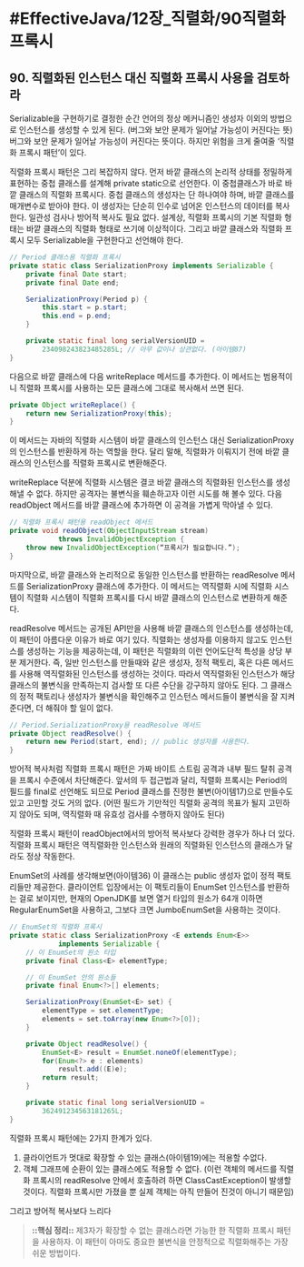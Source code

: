 # #EffectiveJava/12장_직렬화/90직렬화프록시


## 90. 직렬화된 인스턴스 대신 직렬화 프록시 사용을 검토하라


Serializable을 구현하기로 결정한 순간 언어의 정상 메커니즘인 생성자 이외의 방법으로 인스턴스를 생성할 수 있게 된다. (버그와 보안 문제가 일어날 가능성이 커진다는 뜻)
버그와 보안 문제가 일어날 가능성이 커진다는 뜻이다. 하지만 위험을 크게 줄여줄 ‘직렬화 프록시 패턴’이 있다.

직렬화 프록시 패턴은 그리 복잡하지 않다. 먼저 바깥 클래스의 논리적 상태를 정밀하게 표현하는 중첩 클래스를 설계해 private static으로 선언한다. 이 중첩클래스가 바로 바깥 클래스의 직렬화 프록시다. 중첩 클래스의 생성자는 단 하나여야 하며, 바깥 클래스를 매개변수로 받아야 한다. 이 생성자는 단순히 인수로 넘어온 인스턴스의 데이터를 복사한다. 일관성 검사나 방어적 복사도 필요 없다. 설계상, 직렬화 프록시의 기본 직렬화 형태는 바깥 클래스의 직렬화 형태로 쓰기에 이상적이다. 그리고 바깥 클래스와 직렬화 프록시 모두 Serializable을 구현한다고 선언해야 한다.

```java
// Period 클래스용 직렬화 프록시
private static class SerializationProxy implements Serializable {
	private final Date start;
	private final Date end;

	SerializationProxy(Period p) {
		this.start = p.start;
		this.end = p.end;
	}

	private static final long serialVersionUID = 
		234098243823485285L; // 아무 값이나 상관없다. (아이템87)
}
```

다음으로 바깥 클래스에 다음 writeReplace 메서드를 추가한다. 이 메서드는 범용적이니 직렬화 프록시를 사용하는 모든 클래스에 그대로 복사해서 쓰면 된다.

```java
private Object writeReplace() {
	return new SerializationProxy(this);
}
```

이 메서드는 자바의 직렬화 시스템이 바깥 클래스의 인스턴스 대신 SerializationProxy의 인스턴스를 반환하게 하는 역할을 한다. 달리 말해, 직렬화가 이뤄지기 전에 바깥 클래스의 인스턴스를 직렬화 프록시로 변환해준다.

writeReplace 덕분에 직렬화 시스템은 결코 바깥 클래스의 직렬화된 인스턴스를 생성해낼 수 없다. 하지만 공격자는 불변식을 훼손하고자 이런 시도를 해 볼수 있다. 다음 readObject 메서드를 바깥 클래스에 추가하면 이 공격을 가볍게 막아낼 수 있다.

```java
// 직렬화 프록시 패턴용 readObject 메서드
private void readObject(ObjectInputStream stream)
			throws InvalidObjectException {
	throw new InvalidObjectException(“프록시가 필요합니다.”);
}
```

마지막으로, 바깥 클래스와 논리적으로 동일한 인스턴스를 반환하는 readResolve 메서드를 SerializationProxy 클래스에 추가한다. 이 메서드는 역직렬화 시에 직렬화 시스템이 직렬화 시스템이 직렬화 프록시를 다시 바깥 클래스의 인스턴스로 변환하게 해준다.

readResolve 메서드는 공개된 API만을 사용해 바깥 클래스의 인스턴스를 생성하는데, 이 패턴이 아름다운 이유가 바로 여기 있다. 직렬화는 생성자를 이용하지 않고도 인스턴스를 생성하는 기능을 제공하는데, 이 패턴은 직렬화의 이런 언어도단적 특성을 상당 부분 제거한다. 즉, 일반 인스턴스를 만들때와 같은 생성자, 정적 팩토리, 혹은 다른 메서드를 사용해 역직렬화된 인스턴스를 생성하는 것이다. 따라서 역직렬화된 인스턴스가 해당 클래스의 불변식을 만족하는지 검사할 또 다른 수단을 강구하지 않아도 된다. 그 클래스의 정적 팩토리나 생성자가 불변식을 확인해주고 인스턴스 메서드들이 불변식을 잘 지켜준다면, 더 해줘야 할 일이 없다.

```java
// Period.SerializationProxy용 readResolve 메서드
private Object readResolve() {
	return new Period(start, end); // public 생성자를 사용한다.
}
```

방어적 복사처럼 직렬화 프록시 패턴은 가짜 바이트 스트림 공격과 내부 필드 탈취 공격을 프록시 수준에서 차단해준다. 앞서의 두 접근법과 달리, 직렬화 프록시는 Period의 필드를 final로 선언해도 되므로 Period 클래스를 진정한 불변(아이템17)으로 만들수도 있고 고민할 것도 거의 없다. (어떤 필드가 기만적인 직렬화 공격의 목표가 될지 고민하지 않아도 되며, 역직렬화 때 유효성 검사를 수행하지 않아도 된다)

직렬화 프록시 패턴이 readObject에서의 방어적 복사보다 강력한 경우가 하나 더 있다. 직렬화 프록시 패턴은 역직렬화한 인스턴스와 원래의 직렬화된 인스턴스의 클래스가 달라도 정상 작동한다. 

EnumSet의 사례를 생각해보면(아이템36) 이 클래스는 public 생성자 없이 정적 팩토리들만 제공한다. 클라이언트 입장에서는 이 팩토리들이 EnumSet 인스턴스를 반환하는 걸로 보이지만, 현재의 OpenJDK를 보면 열거 타입의 원소가 64개 이하면 RegularEnumSet을 사용하고, 그보다 크면 JumboEnumSet을 사용하는 것이다.

```java
// EnumSet의 직렬화 프록시
private static class SerializationProxy <E extends Enum<E>>
			implements Serializable {
	// 이 EnumSet의 원소 타입
	private final Class<E> elementType;

	// 이 EnumSet 안의 원소들
	private final Enum<?>[] elements;

	SerializationProxy(EnumSet<E> set) {
		elementType = set.elementType;
		elements = set.toArray(new Enum<?>[0]);
	}

	private Object readResolve() {
		EnumSet<E> result = EnumSet.noneOf(elementType);
		for(Enum<?> e : elements)
			result.add((E)e);
		return result;
	}

	private static final long serialVersionUID = 
		362491234563181265L;
}
```

직렬화 프록시 패턴에는 2가지 한계가 있다.

1. 클라이언트가 멋대로 확장할 수 있는 클래스(아이템19)에는 적용할 수없다.
2. 객체 그래프에 순환이 있는 클래스에도 적용할 수 없다. 
(이런 객체의 메서드를 직렬화 프록시의 readResolve 안에서 호출하려 하면 ClassCastException이 발생할 것이다. 직렬화 프록시만 가졌을 뿐 실제 객체는 아직 만들어 진것이 아니기 때문임)

그리고 방어적 복사보다 느리다


> **::핵심 정리::** 
> 제3자가 확장할 수 없는 클래스라면 가능한 한 직렬화 프록시 패턴을 사용하자. 이 패턴이 아마도 중요한 불변식을 안정적으로 직렬화해주는 가장 쉬운 방법이다.

